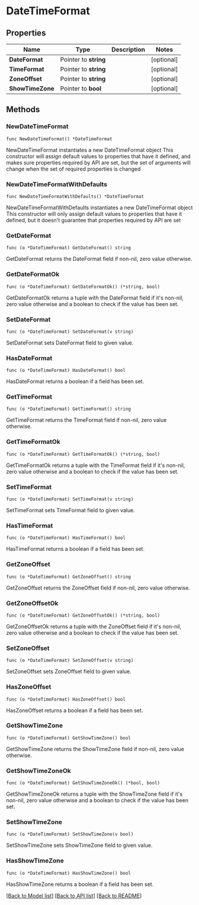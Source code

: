 # DateTimeFormat

## Properties

Name | Type | Description | Notes
------------ | ------------- | ------------- | -------------
**DateFormat** | Pointer to **string** |  | [optional] 
**TimeFormat** | Pointer to **string** |  | [optional] 
**ZoneOffset** | Pointer to **string** |  | [optional] 
**ShowTimeZone** | Pointer to **bool** |  | [optional] 

## Methods

### NewDateTimeFormat

`func NewDateTimeFormat() *DateTimeFormat`

NewDateTimeFormat instantiates a new DateTimeFormat object
This constructor will assign default values to properties that have it defined,
and makes sure properties required by API are set, but the set of arguments
will change when the set of required properties is changed

### NewDateTimeFormatWithDefaults

`func NewDateTimeFormatWithDefaults() *DateTimeFormat`

NewDateTimeFormatWithDefaults instantiates a new DateTimeFormat object
This constructor will only assign default values to properties that have it defined,
but it doesn't guarantee that properties required by API are set

### GetDateFormat

`func (o *DateTimeFormat) GetDateFormat() string`

GetDateFormat returns the DateFormat field if non-nil, zero value otherwise.

### GetDateFormatOk

`func (o *DateTimeFormat) GetDateFormatOk() (*string, bool)`

GetDateFormatOk returns a tuple with the DateFormat field if it's non-nil, zero value otherwise
and a boolean to check if the value has been set.

### SetDateFormat

`func (o *DateTimeFormat) SetDateFormat(v string)`

SetDateFormat sets DateFormat field to given value.

### HasDateFormat

`func (o *DateTimeFormat) HasDateFormat() bool`

HasDateFormat returns a boolean if a field has been set.

### GetTimeFormat

`func (o *DateTimeFormat) GetTimeFormat() string`

GetTimeFormat returns the TimeFormat field if non-nil, zero value otherwise.

### GetTimeFormatOk

`func (o *DateTimeFormat) GetTimeFormatOk() (*string, bool)`

GetTimeFormatOk returns a tuple with the TimeFormat field if it's non-nil, zero value otherwise
and a boolean to check if the value has been set.

### SetTimeFormat

`func (o *DateTimeFormat) SetTimeFormat(v string)`

SetTimeFormat sets TimeFormat field to given value.

### HasTimeFormat

`func (o *DateTimeFormat) HasTimeFormat() bool`

HasTimeFormat returns a boolean if a field has been set.

### GetZoneOffset

`func (o *DateTimeFormat) GetZoneOffset() string`

GetZoneOffset returns the ZoneOffset field if non-nil, zero value otherwise.

### GetZoneOffsetOk

`func (o *DateTimeFormat) GetZoneOffsetOk() (*string, bool)`

GetZoneOffsetOk returns a tuple with the ZoneOffset field if it's non-nil, zero value otherwise
and a boolean to check if the value has been set.

### SetZoneOffset

`func (o *DateTimeFormat) SetZoneOffset(v string)`

SetZoneOffset sets ZoneOffset field to given value.

### HasZoneOffset

`func (o *DateTimeFormat) HasZoneOffset() bool`

HasZoneOffset returns a boolean if a field has been set.

### GetShowTimeZone

`func (o *DateTimeFormat) GetShowTimeZone() bool`

GetShowTimeZone returns the ShowTimeZone field if non-nil, zero value otherwise.

### GetShowTimeZoneOk

`func (o *DateTimeFormat) GetShowTimeZoneOk() (*bool, bool)`

GetShowTimeZoneOk returns a tuple with the ShowTimeZone field if it's non-nil, zero value otherwise
and a boolean to check if the value has been set.

### SetShowTimeZone

`func (o *DateTimeFormat) SetShowTimeZone(v bool)`

SetShowTimeZone sets ShowTimeZone field to given value.

### HasShowTimeZone

`func (o *DateTimeFormat) HasShowTimeZone() bool`

HasShowTimeZone returns a boolean if a field has been set.


[[Back to Model list]](../README.md#documentation-for-models) [[Back to API list]](../README.md#documentation-for-api-endpoints) [[Back to README]](../README.md)


